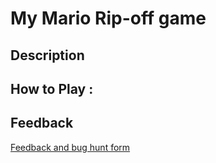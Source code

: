 # My Mario Rip-off game

## Description

## How to Play :
[](my_game.exe)
## Feedback
[Feedback and bug hunt form](https://docs.google.com/forms/d/e/1FAIpQLSclFahsFBQT0kXiRVj5-DwUSWYARHR6TLmQt46Dy0s5iuPfxA/viewform?usp=sf_link)
